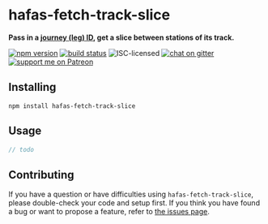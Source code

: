 # hafas-fetch-track-slice

**Pass in a [journey (leg) ID](https://github.com/public-transport/hafas-client/blob/48f2cefb5b2b65a5f84f5c499835c3315ab67322/docs/journey-leg.md), get a slice between stations of its track.**

[![npm version](https://img.shields.io/npm/v/hafas-fetch-track-slice.svg)](https://www.npmjs.com/package/hafas-fetch-track-slice)
[![build status](https://api.travis-ci.org/derhuerst/hafas-fetch-track-slice.svg?branch=master)](https://travis-ci.org/derhuerst/hafas-fetch-track-slice)
![ISC-licensed](https://img.shields.io/github/license/derhuerst/hafas-fetch-track-slice.svg)
[![chat on gitter](https://badges.gitter.im/derhuerst.svg)](https://gitter.im/derhuerst)
[![support me on Patreon](https://img.shields.io/badge/support%20me-on%20patreon-fa7664.svg)](https://patreon.com/derhuerst)


## Installing

```shell
npm install hafas-fetch-track-slice
```


## Usage

```js
// todo
```


## Contributing

If you have a question or have difficulties using `hafas-fetch-track-slice`, please double-check your code and setup first. If you think you have found a bug or want to propose a feature, refer to [the issues page](https://github.com/derhuerst/hafas-fetch-track-slice/issues).
